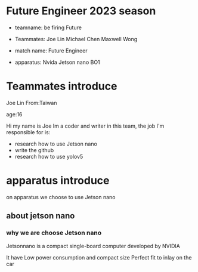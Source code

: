 # **Future Engineer 2023 season**

* teamname: be firing Future


* Teammates: Joe Lin  Michael Chen Maxwell Wong


* match name: Future Engineer


* apparatus: Nvida Jetson nano BO1

# Teammates introduce

Joe Lin
From:Taiwan

age:16

Hi my name is Joe Im a coder and writer in this team, the job I'm responsible for is:

* research how to use Jetson nano 
* write the github 
* research how to use yolov5

# apparatus introduce
on apparatus we choose to use Jetson nano

## **about jetson nano**
### why we are choose Jetson nano 
Jetsonnano is a compact single-board computer developed by NVIDIA

It have Low power consumption and compact size Perfect fit to inlay on the car










